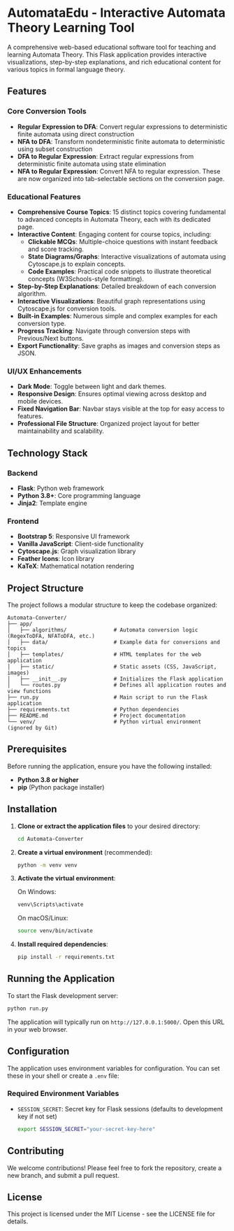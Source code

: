 # AutomataEdu - Interactive Automata Theory Learning Tool

A comprehensive web-based educational software tool for teaching and learning Automata Theory. This Flask application provides interactive visualizations, step-by-step explanations, and rich educational content for various topics in formal language theory.

## Features

### Core Conversion Tools
- **Regular Expression to DFA**: Convert regular expressions to deterministic finite automata using direct construction
- **NFA to DFA**: Transform nondeterministic finite automata to deterministic using subset construction  
- **DFA to Regular Expression**: Extract regular expressions from deterministic finite automata using state elimination
- **NFA to Regular Expression**: Convert NFA to regular expression. These are now organized into tab-selectable sections on the conversion page.

### Educational Features
- **Comprehensive Course Topics**: 15 distinct topics covering fundamental to advanced concepts in Automata Theory, each with its dedicated page.
- **Interactive Content**: Engaging content for course topics, including:
    - **Clickable MCQs**: Multiple-choice questions with instant feedback and score tracking.
    - **State Diagrams/Graphs**: Interactive visualizations of automata using Cytoscape.js to explain concepts.
    - **Code Examples**: Practical code snippets to illustrate theoretical concepts (W3Schools-style formatting).
- **Step-by-Step Explanations**: Detailed breakdown of each conversion algorithm.
- **Interactive Visualizations**: Beautiful graph representations using Cytoscape.js for conversion tools.
- **Built-in Examples**: Numerous simple and complex examples for each conversion type.
- **Progress Tracking**: Navigate through conversion steps with Previous/Next buttons.
- **Export Functionality**: Save graphs as images and conversion steps as JSON.

### UI/UX Enhancements
- **Dark Mode**: Toggle between light and dark themes.
- **Responsive Design**: Ensures optimal viewing across desktop and mobile devices.
- **Fixed Navigation Bar**: Navbar stays visible at the top for easy access to features.
- **Professional File Structure**: Organized project layout for better maintainability and scalability.

## Technology Stack

### Backend
- **Flask**: Python web framework
- **Python 3.8+**: Core programming language
- **Jinja2**: Template engine

### Frontend
- **Bootstrap 5**: Responsive UI framework
- **Vanilla JavaScript**: Client-side functionality
- **Cytoscape.js**: Graph visualization library
- **Feather Icons**: Icon library
- **KaTeX**: Mathematical notation rendering

## Project Structure

The project follows a modular structure to keep the codebase organized:

```
Automata-Converter/
├── app/
│   ├── algorithms/               # Automata conversion logic (RegexToDFA, NFAToDFA, etc.)
│   ├── data/                     # Example data for conversions and topics
│   ├── templates/                # HTML templates for the web application
│   ├── static/                   # Static assets (CSS, JavaScript, images)
│   ├── __init__.py               # Initializes the Flask application
│   └── routes.py                 # Defines all application routes and view functions
├── run.py                        # Main script to run the Flask application
├── requirements.txt              # Python dependencies
├── README.md                     # Project documentation
└── venv/                         # Python virtual environment (ignored by Git)
```

## Prerequisites

Before running the application, ensure you have the following installed:

- **Python 3.8 or higher**
- **pip** (Python package installer)

## Installation

1. **Clone or extract the application files** to your desired directory:
   ```bash
   cd Automata-Converter
   ```

2. **Create a virtual environment** (recommended):
   ```bash
   python -m venv venv
   ```

3. **Activate the virtual environment**:
   
   On Windows:
   ```bash
   venv\Scripts\activate
   ```
   
   On macOS/Linux:
   ```bash
   source venv/bin/activate
   ```

4. **Install required dependencies**:
   ```bash
   pip install -r requirements.txt
   ```

## Running the Application

To start the Flask development server:

```bash
python run.py
```

The application will typically run on `http://127.0.0.1:5000/`. Open this URL in your web browser.

## Configuration

The application uses environment variables for configuration. You can set these in your shell or create a `.env` file:

### Required Environment Variables

- `SESSION_SECRET`: Secret key for Flask sessions (defaults to development key if not set)
  ```bash
  export SESSION_SECRET="your-secret-key-here"
  ```

## Contributing

We welcome contributions! Please feel free to fork the repository, create a new branch, and submit a pull request.

## License

This project is licensed under the MIT License - see the LICENSE file for details.
  